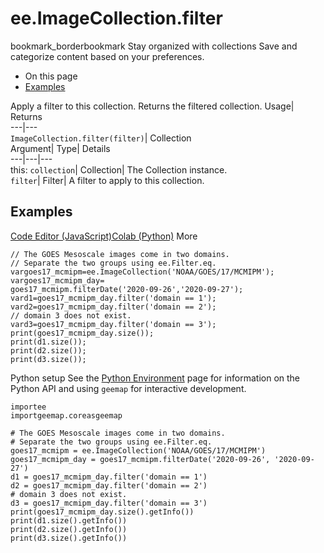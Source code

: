  
#  ee.ImageCollection.filter 
bookmark_borderbookmark Stay organized with collections  Save and categorize content based on your preferences. 
  * On this page
  * [Examples](https://developers.google.com/earth-engine/apidocs/ee-imagecollection-filter#examples)


Apply a filter to this collection. 
Returns the filtered collection.
Usage| Returns  
---|---  
`ImageCollection.filter(filter)`| Collection  
Argument| Type| Details  
---|---|---  
this: `collection`| Collection| The Collection instance.  
`filter`| Filter| A filter to apply to this collection.  
## Examples
[Code Editor (JavaScript)](https://developers.google.com/earth-engine/apidocs/ee-imagecollection-filter#code-editor-javascript-sample)[Colab (Python)](https://developers.google.com/earth-engine/apidocs/ee-imagecollection-filter#colab-python-sample) More
```
// The GOES Mesoscale images come in two domains.
// Separate the two groups using ee.Filter.eq.
vargoes17_mcmipm=ee.ImageCollection('NOAA/GOES/17/MCMIPM');
vargoes17_mcmipm_day=
goes17_mcmipm.filterDate('2020-09-26','2020-09-27');
vard1=goes17_mcmipm_day.filter('domain == 1');
vard2=goes17_mcmipm_day.filter('domain == 2');
// domain 3 does not exist.
vard3=goes17_mcmipm_day.filter('domain == 3');
print(goes17_mcmipm_day.size());
print(d1.size());
print(d2.size());
print(d3.size());
```
Python setup
See the [ Python Environment](https://developers.google.com/earth-engine/guides/python_install) page for information on the Python API and using `geemap` for interactive development.
```
importee
importgeemap.coreasgeemap
```
```
# The GOES Mesoscale images come in two domains.
# Separate the two groups using ee.Filter.eq.
goes17_mcmipm = ee.ImageCollection('NOAA/GOES/17/MCMIPM')
goes17_mcmipm_day = goes17_mcmipm.filterDate('2020-09-26', '2020-09-27')
d1 = goes17_mcmipm_day.filter('domain == 1')
d2 = goes17_mcmipm_day.filter('domain == 2')
# domain 3 does not exist.
d3 = goes17_mcmipm_day.filter('domain == 3')
print(goes17_mcmipm_day.size().getInfo())
print(d1.size().getInfo())
print(d2.size().getInfo())
print(d3.size().getInfo())
```

